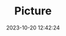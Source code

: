 ---
weight: 1
images:
- /images/edited/173.jpeg
title: Picture
date: 2023-10-20 12:42:24
tags: [luminarneo,work,ILCE-7M3,70.0,dog,bench]
---